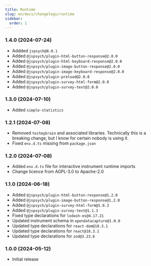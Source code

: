 ```yaml
---
title: Runtime
slug: en/docs/changelogs/runtime
sidebar:
  order: 1
---
```


### 1.4.0 (2024-07-24)

- Addded `jspsych@8.0.1`
- Added `@jspsych/plugin-html-button-response@2.0.0`
- Added `@jspsych/plugin-html-keyboard-response@2.0.0`
- Added `@jspsych/plugin-image-button-response@2.0.0`
- Added `@jspsych/plugin-image-keyboard-response@2.0.0`
- Added `@jspsych/plugin-preload@2.0.0`
- Added `@jspsych/plugin-survey-html-form@2.0.0`
- Added `@jspsych/plugin-survey-text@2.0.0`

### 1.3.0 (2024-07-10)

- Added `simple-statistics`

### 1.2.1 (2024-07-08)

- Removed `testmybrain` and associated libraries. Technically this is a breaking change,
  but I know for certain nobody is using it.
- Fixed `env.d.ts` missing from `package.json`

### 1.2.0 (2024-07-08)

- Added `env.d.ts` file for interactive instrument runtime imports
- Change licence from AGPL-3.0 to Apache-2.0

### 1.1.0 (2024-06-18)

- Added `@jspsych/plugin-html-button-response@1.2.0`
- Added `@jspsych/plugin-image-button-response@1.2.0`
- Added `@jspsych/plugin-survey-html-form@1.0.3`
- Added `@jspsych/plugin-survey-text@1.1.3`
- Fixed type declarations for `lodash-es@4.17.21`
- Updated instrument schema in `opendatacapture@1.0.0`
- Updated type declarations for `react-dom@18.3.1`
- Updated type declarations for `react@18.3.1`
- Updated type declarations for `zod@3.23.6`

### 1.0.0 (2024-05-12)

- Initial release
